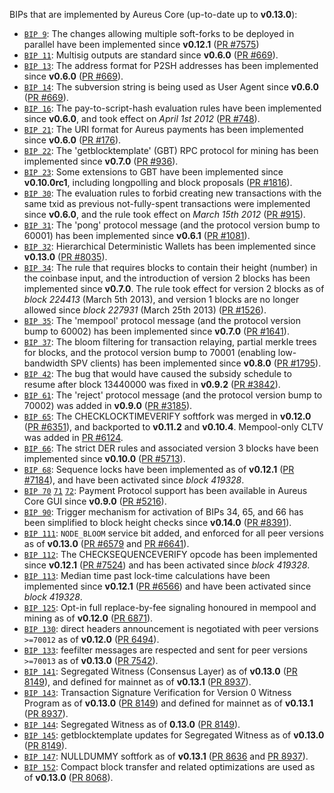 BIPs that are implemented by Aureus Core (up-to-date up to **v0.13.0**):

* [`BIP 9`](https://github.com/aureus/bips/blob/master/bip-0009.mediawiki): The changes allowing multiple soft-forks to be deployed in parallel have been implemented since **v0.12.1**  ([PR #7575](https://github.com/aureus/aureus/pull/7575))
* [`BIP 11`](https://github.com/aureus/bips/blob/master/bip-0011.mediawiki): Multisig outputs are standard since **v0.6.0** ([PR #669](https://github.com/aureus/aureus/pull/669)).
* [`BIP 13`](https://github.com/aureus/bips/blob/master/bip-0013.mediawiki): The address format for P2SH addresses has been implemented since **v0.6.0** ([PR #669](https://github.com/aureus/aureus/pull/669)).
* [`BIP 14`](https://github.com/aureus/bips/blob/master/bip-0014.mediawiki): The subversion string is being used as User Agent since **v0.6.0** ([PR #669](https://github.com/aureus/aureus/pull/669)).
* [`BIP 16`](https://github.com/aureus/bips/blob/master/bip-0016.mediawiki): The pay-to-script-hash evaluation rules have been implemented since **v0.6.0**, and took effect on *April 1st 2012* ([PR #748](https://github.com/aureus/aureus/pull/748)).
* [`BIP 21`](https://github.com/aureus/bips/blob/master/bip-0021.mediawiki): The URI format for Aureus payments has been implemented since **v0.6.0** ([PR #176](https://github.com/aureus/aureus/pull/176)).
* [`BIP 22`](https://github.com/aureus/bips/blob/master/bip-0022.mediawiki): The 'getblocktemplate' (GBT) RPC protocol for mining has been implemented since **v0.7.0** ([PR #936](https://github.com/aureus/aureus/pull/936)).
* [`BIP 23`](https://github.com/aureus/bips/blob/master/bip-0023.mediawiki): Some extensions to GBT have been implemented since **v0.10.0rc1**, including longpolling and block proposals ([PR #1816](https://github.com/aureus/aureus/pull/1816)).
* [`BIP 30`](https://github.com/aureus/bips/blob/master/bip-0030.mediawiki): The evaluation rules to forbid creating new transactions with the same txid as previous not-fully-spent transactions were implemented since **v0.6.0**, and the rule took effect on *March 15th 2012* ([PR #915](https://github.com/aureus/aureus/pull/915)).
* [`BIP 31`](https://github.com/aureus/bips/blob/master/bip-0031.mediawiki): The 'pong' protocol message (and the protocol version bump to 60001) has been implemented since **v0.6.1** ([PR #1081](https://github.com/aureus/aureus/pull/1081)).
* [`BIP 32`](https://github.com/aureus/bips/blob/master/bip-0032.mediawiki): Hierarchical Deterministic Wallets has been implemented since **v0.13.0** ([PR #8035](https://github.com/aureus/aureus/pull/8035)).
* [`BIP 34`](https://github.com/aureus/bips/blob/master/bip-0034.mediawiki): The rule that requires blocks to contain their height (number) in the coinbase input, and the introduction of version 2 blocks has been implemented since **v0.7.0**. The rule took effect for version 2 blocks as of *block 224413* (March 5th 2013), and version 1 blocks are no longer allowed since *block 227931* (March 25th 2013) ([PR #1526](https://github.com/aureus/aureus/pull/1526)).
* [`BIP 35`](https://github.com/aureus/bips/blob/master/bip-0035.mediawiki): The 'mempool' protocol message (and the protocol version bump to 60002) has been implemented since **v0.7.0** ([PR #1641](https://github.com/aureus/aureus/pull/1641)).
* [`BIP 37`](https://github.com/aureus/bips/blob/master/bip-0037.mediawiki): The bloom filtering for transaction relaying, partial merkle trees for blocks, and the protocol version bump to 70001 (enabling low-bandwidth SPV clients) has been implemented since **v0.8.0** ([PR #1795](https://github.com/aureus/aureus/pull/1795)).
* [`BIP 42`](https://github.com/aureus/bips/blob/master/bip-0042.mediawiki): The bug that would have caused the subsidy schedule to resume after block 13440000 was fixed in **v0.9.2** ([PR #3842](https://github.com/aureus/aureus/pull/3842)).
* [`BIP 61`](https://github.com/aureus/bips/blob/master/bip-0061.mediawiki): The 'reject' protocol message (and the protocol version bump to 70002) was added in **v0.9.0** ([PR #3185](https://github.com/aureus/aureus/pull/3185)).
* [`BIP 65`](https://github.com/aureus/bips/blob/master/bip-0065.mediawiki): The CHECKLOCKTIMEVERIFY softfork was merged in **v0.12.0** ([PR #6351](https://github.com/aureus/aureus/pull/6351)), and backported to **v0.11.2** and **v0.10.4**. Mempool-only CLTV was added in [PR #6124](https://github.com/aureus/aureus/pull/6124).
* [`BIP 66`](https://github.com/aureus/bips/blob/master/bip-0066.mediawiki): The strict DER rules and associated version 3 blocks have been implemented since **v0.10.0** ([PR #5713](https://github.com/aureus/aureus/pull/5713)).
* [`BIP 68`](https://github.com/aureus/bips/blob/master/bip-0068.mediawiki): Sequence locks have been implemented as of **v0.12.1**  ([PR #7184](https://github.com/aureus/aureus/pull/7184)), and have been activated since *block 419328*.
* [`BIP 70`](https://github.com/aureus/bips/blob/master/bip-0070.mediawiki) [`71`](https://github.com/aureus/bips/blob/master/bip-0071.mediawiki) [`72`](https://github.com/aureus/bips/blob/master/bip-0072.mediawiki): Payment Protocol support has been available in Aureus Core GUI since **v0.9.0** ([PR #5216](https://github.com/aureus/aureus/pull/5216)).
* [`BIP 90`](https://github.com/aureus/bips/blob/master/bip-0090.mediawiki): Trigger mechanism for activation of BIPs 34, 65, and 66 has been simplified to block height checks since **v0.14.0** ([PR #8391](https://github.com/aureus/aureus/pull/8391)).
* [`BIP 111`](https://github.com/aureus/bips/blob/master/bip-0111.mediawiki): `NODE_BLOOM` service bit added, and enforced for all peer versions as of **v0.13.0** ([PR #6579](https://github.com/aureus/aureus/pull/6579) and [PR #6641](https://github.com/aureus/aureus/pull/6641)).
* [`BIP 112`](https://github.com/aureus/bips/blob/master/bip-0112.mediawiki): The CHECKSEQUENCEVERIFY opcode has been implemented since **v0.12.1** ([PR #7524](https://github.com/aureus/aureus/pull/7524)) and has been activated since *block 419328*.
* [`BIP 113`](https://github.com/aureus/bips/blob/master/bip-0113.mediawiki): Median time past lock-time calculations have been implemented since **v0.12.1** ([PR #6566](https://github.com/aureus/aureus/pull/6566)) and have been activated since *block 419328*.
* [`BIP 125`](https://github.com/aureus/bips/blob/master/bip-0125.mediawiki): Opt-in full replace-by-fee signaling honoured in mempool and mining as of **v0.12.0** ([PR 6871](https://github.com/aureus/aureus/pull/6871)).
* [`BIP 130`](https://github.com/aureus/bips/blob/master/bip-0130.mediawiki): direct headers announcement is negotiated with peer versions `>=70012` as of **v0.12.0** ([PR 6494](https://github.com/aureus/aureus/pull/6494)).
* [`BIP 133`](https://github.com/aureus/bips/blob/master/bip-0133.mediawiki): feefilter messages are respected and sent for peer versions `>=70013` as of **v0.13.0** ([PR 7542](https://github.com/aureus/aureus/pull/7542)).
* [`BIP 141`](https://github.com/aureus/bips/blob/master/bip-0141.mediawiki): Segregated Witness (Consensus Layer) as of **v0.13.0** ([PR 8149](https://github.com/aureus/aureus/pull/8149)), and defined for mainnet as of **v0.13.1** ([PR 8937](https://github.com/aureus/aureus/pull/8937)).
* [`BIP 143`](https://github.com/aureus/bips/blob/master/bip-0143.mediawiki): Transaction Signature Verification for Version 0 Witness Program as of **v0.13.0** ([PR 8149](https://github.com/aureus/aureus/pull/8149)) and defined for mainnet as of **v0.13.1** ([PR 8937](https://github.com/aureus/aureus/pull/8937)).
* [`BIP 144`](https://github.com/aureus/bips/blob/master/bip-0144.mediawiki): Segregated Witness as of **0.13.0** ([PR 8149](https://github.com/aureus/aureus/pull/8149)).
* [`BIP 145`](https://github.com/aureus/bips/blob/master/bip-0145.mediawiki): getblocktemplate updates for Segregated Witness as of **v0.13.0** ([PR 8149](https://github.com/aureus/aureus/pull/8149)).
* [`BIP 147`](https://github.com/aureus/bips/blob/master/bip-0147.mediawiki): NULLDUMMY softfork as of **v0.13.1** ([PR 8636](https://github.com/aureus/aureus/pull/8636) and [PR 8937](https://github.com/aureus/aureus/pull/8937)).
* [`BIP 152`](https://github.com/aureus/bips/blob/master/bip-0152.mediawiki): Compact block transfer and related optimizations are used as of **v0.13.0** ([PR 8068](https://github.com/aureus/aureus/pull/8068)).
